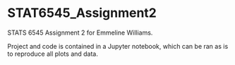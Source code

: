 # STAT6545_Assignment2

STATS 6545 Assignment 2 for Emmeline Williams.

Project and code is contained in a Jupyter notebook, which can be ran as is to reproduce all plots and data.
